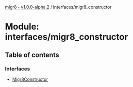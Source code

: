 [migr8 - v1.0.0-alpha.2](../README.md) / interfaces/migr8_constructor

# Module: interfaces/migr8_constructor

## Table of contents

### Interfaces

- [Migr8Constructor](../interfaces/interfaces_migr8_constructor.Migr8Constructor.md)
